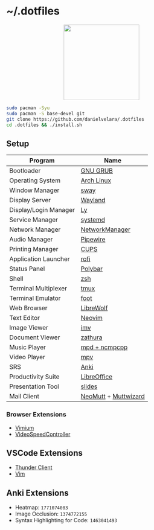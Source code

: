 # ~/.dotfiles

<p align="center">
   <img src="https://user-images.githubusercontent.com/13500134/150906114-216d4c5b-06f0-4ef4-a6d9-9087f2bc33b2.png" width="200"/>
</p>


```bash
sudo pacman -Syu
sudo pacman -S base-devel git
git clone https://github.com/danielvelara/.dotfiles
cd .dotfiles && ./install.sh
```

## Setup

| Program              | Name                                           |
| -------------------- | ---------------------------------------------- |
| Bootloader            | [GNU GRUB](https://www.gnu.org/software/grub/) |
| Operating System      | [Arch Linux](https://archlinux.org/)           |
| Window Manager        | [sway](https://swaywm.org/)                    |
| Display Server        | [Wayland](https://wayland.freedesktop.org/)    |
| Display/Login Manager | [Ly](https://github.com/fairyglade/ly)         |
| Service Manager       | [systemd](https://systemd.io/)                 |
| Network Manager       | [NetworkManager](https://networkmanager.dev/)  |
| Audio Manager         | [Pipewire](https://www.pipewire.org/)          |
| Printing Manager      | [CUPS](https://www.cups.org/)                  |
| Application Launcher  | [rofi](https://github.com/davatorium/rofi)     |
| Status Panel          | [Polybar](https://polybar.github.io/)          |
| Shell                 | [zsh](https://www.zsh.org/)                    |
| Terminal Multiplexer  | [tmux](https://github.com/tmux/tmux/wiki)      |
| Terminal Emulator     | [foot](https://codeberg.org/dnkl/foot)         |
| Web Browser           | [LibreWolf](https://librewolf.net/)            |
| Text Editor           | [Neovim](https://neovim.io/)                   |
| Image Viewer          | [imv](https://sr.ht/~exec64/imv/)              |
| Document Viewer       | [zathura](https://pwmt.org/projects/zathura)   |
| Music Player          | [mpd + ncmpcpp](https://www.musicpd.org/)      |
| Video Player          | [mpv](https://mpv.io/)                         |
| SRS                   | [Anki](https://apps.ankiweb.net/)              |
| Productivity Suite    | [LibreOffice](https://www.libreoffice.org/)    |
| Presentation Tool     | [slides](https://github.com/maaslalani/slides) |
| Mail Client           | [NeoMutt](https://neomutt.org/) + [Muttwizard](https://muttwizard.com/)                                 |

### Browser Extensions

- [Vimium](https://chrome.google.com/webstore/detail/vimium/dbepggeogbaibhgnhhndojpepiihcmeb/)
- [VideoSpeedController](https://chrome.google.com/webstore/detail/video-speed-controller/nffaoalbilbmmfgbnbgppjihopabppdk)

## VSCode Extensions

- [Thunder Client](https://marketplace.visualstudio.com/items?itemName=rangav.vscode-thunder-client)
- [Vim](https://marketplace.visualstudio.com/items?itemName=vscodevim.vim)

## Anki Extensions

- Heatmap: `1771074083`
- Image Occlusion: `1374772155`
- Syntax Highlighting for Code: `1463041493`
